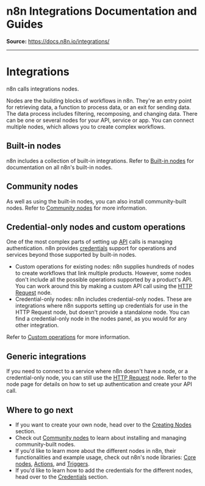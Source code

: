 # n8n Integrations Documentation and Guides

**Source:** https://docs.n8n.io/integrations/

---

# Integrations

n8n calls integrations nodes.

Nodes are the building blocks of workflows in n8n. They're an entry point for retrieving data, a function to process data, or an exit for sending data. The data process includes filtering, recomposing, and changing data. There can be one or several nodes for your API, service or app. You can connect multiple nodes, which allows you to create complex workflows.

## Built-in nodes

n8n includes a collection of built-in integrations. Refer to [Built-in nodes](builtin/node-types/) for documentation on all n8n's built-in nodes.

## Community nodes

As well as using the built-in nodes, you can also install community-built nodes. Refer to [Community nodes](community-nodes/installation/) for more information.

## Credential-only nodes and custom operations

One of the most complex parts of setting up [API](../glossary/#api) calls is managing authentication. n8n provides [credentials](../glossary/#credential-n8n) support for operations and services beyond those supported by built-in nodes.

- Custom operations for existing nodes: n8n supplies hundreds of nodes to create workflows that link multiple products. However, some nodes don't include all the possible operations supported by a product's API. You can work around this by making a custom API call using the [HTTP Request](builtin/core-nodes/n8n-nodes-base.httprequest/) node.
- Credential-only nodes: n8n includes credential-only nodes. These are integrations where n8n supports setting up credentials for use in the HTTP Request node, but doesn't provide a standalone node. You can find a credential-only node in the nodes panel, as you would for any other integration.

Refer to [Custom operations](custom-operations/) for more information.

## Generic integrations

If you need to connect to a service where n8n doesn't have a node, or a credential-only node, you can still use the [HTTP Request](builtin/core-nodes/n8n-nodes-base.httprequest/) node. Refer to the node page for details on how to set up authentication and create your API call.

## Where to go next

- If you want to create your own node, head over to the [Creating Nodes](creating-nodes/overview/) section.
- Check out [Community nodes](community-nodes/usage/) to learn about installing and managing community-built nodes.
- If you'd like to learn more about the different nodes in n8n, their functionalities and example usage, check out n8n's node libraries: [Core nodes](builtin/core-nodes/), [Actions](builtin/app-nodes/), and [Triggers](builtin/trigger-nodes/).
- If you'd like to learn how to add the credentials for the different nodes, head over to the [Credentials](builtin/credentials/) section.
